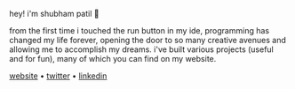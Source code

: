 hey! i'm shubham patil 👋

from the first time i touched the run button in my ide, programming has changed my life forever, opening the door to so many creative avenues and allowing me to accomplish my dreams. i've built various projects (useful and for fun), many of which you can find on my website.

[website](https://shubhampatil.dev) •
[twitter](https://twitter.com/ShubhamPatilsd) •
[linkedin](https://www.linkedin.com/in/shubham-patil-5352a3215/)
